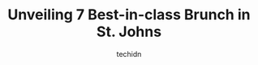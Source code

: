 ---
layout: ampstory
image: https://i0.wp.com/www.auto.or.id/wp-content/uploads/2023/06/jungle-jims-eatery-0-st-johns-1686325261.jpeg?resize=640,853
author: techidn
featured: false
description: St. Johns, Newfoundland and Labrador, Canada is a haven for Brunch enthusiasts, boasting an impressive array of 7 top-notch establishments. Whether youre a seasoned connoisseur or simply c
title: Unveiling 7 Best-in-class Brunch in St. Johns
cover:
   title: Unveiling 7 Best-in-class Brunch in St. Johns
   subtitle: AUTO.OR.ID
   background: https://www.auto.or.id/wp-content/uploads/2023/06/jungle-jims-eatery-0-st-johns-1686325261.jpeg

pages: 
 - layout: thirds
   top: <h1>#1 St. Johns Fish Exchange Kitchen & Wet Bar</h1>
   bottom: "<p>This place is terrific! Was given a great table upstairs, right near the windows. Had the Newfoundlander. The cod was cooked perfectly, and seasoned well. Didnt care for</p>"
   background: https://www.auto.or.id/wp-content/uploads/2023/06/jungle-jims-eatery-1-st-johns-1686325262.jpeg
   backgroundblur: true
 - layout: thirds
   top: <h1>#2 Bagel Cafe</h1>
   bottom: "<p>246 Duckworth St, St. Johns, NL A1C 1G8, Canada</p>"
   background: https://www.auto.or.id/wp-content/uploads/2023/06/jungle-jims-eatery-2-st-johns-1686325263.jpeg
   cta:
      link: https://www.auto.or.id/unveiling-7-best-in-class-brunch-in-st-johns/
      text: Unveiling 7 Best-in-class Brunch in St. Johns
 - layout: thirds
   top: <h1>#3 Mallard Cottage</h1>
   bottom: "<p>8 Barrows Rd, St. Johns, NL A1A 1G8, Canada</p>"
   background: https://images.unsplash.com/photo-1568616389393-4ca37d7e129f?ixlib=rb-4.0.3&ixid=MnwxMjA3fDB8MHxwaG90by1wYWdlfHx8fGVufDB8fHx8&auto=format&fit=crop&w=640&h=853&q=80
   cta:
      link: https://www.auto.or.id/unveiling-7-best-in-class-brunch-in-st-johns/
      text: Unveiling 7 Best-in-class Brunch in St. Johns
 - layout: thirds
   top: <h1>#4 The Celtic Hearth</h1>
   bottom: "<p>300 Water St, St. Johns, NL A1C 1B8, Canada</p>"
   background: https://images.unsplash.com/photo-1574524096264-8d7e68d047f3?ixlib=rb-4.0.3&ixid=MnwxMjA3fDB8MHxwaG90by1wYWdlfHx8fGVufDB8fHx8&auto=format&fit=crop&w=640&h=853&q=80
   cta:
      link: https://www.auto.or.id/unveiling-7-best-in-class-brunch-in-st-johns/
      text: Unveiling 7 Best-in-class Brunch in St. Johns
 - layout: thirds
   top: <h1>#5 Cora Breakfast and Lunch</h1>
   bottom: "<p>80 Kenmount Rd, St. Johns, NL A1B 3R1, Canada</p>"
   background: https://images.unsplash.com/photo-1639928845176-2804838ca715?ixlib=rb-4.0.3&ixid=MnwxMjA3fDB8MHxwaG90by1wYWdlfHx8fGVufDB8fHx8&auto=format&fit=crop&w=640&h=853&q=80
   cta:
      link: https://www.auto.or.id/unveiling-7-best-in-class-brunch-in-st-johns/
      text: Unveiling 7 Best-in-class Brunch in St. Johns
 - layout: thirds
   top: <h1>#6 The Merchant Tavern</h1>
   bottom: "<p>Johns, 291 Water St, St. Johns, NL A1C 1B9, Canada</p>"
   background: https://images.unsplash.com/photo-1629240543128-7af4196c0bd0?ixlib=rb-4.0.3&ixid=MnwxMjA3fDB8MHxwaG90by1wYWdlfHx8fGVufDB8fHx8&auto=format&fit=crop&w=640&h=853&q=80
   cta:
      link: https://www.auto.or.id/unveiling-7-best-in-class-brunch-in-st-johns/
      text: Unveiling 7 Best-in-class Brunch in St. Johns
 - layout: thirds
   top: <h1>#7 Jungle Jims Eatery</h1>
   bottom: "<p>657 Topsail Rd, St. Johns, NL A1E 2E3, Canada</p>"
   background: https://images.unsplash.com/photo-1610972221114-c48c6bb5d2eb?ixlib=rb-4.0.3&ixid=MnwxMjA3fDB8MHxwaG90by1wYWdlfHx8fGVufDB8fHx8&auto=format&fit=crop&w=640&h=853&q=80
   cta:
      link: https://www.auto.or.id/unveiling-7-best-in-class-brunch-in-st-johns/
      text: Unveiling 7 Best-in-class Brunch in St. Johns
 - layout: thirds
   middle: Continue reading...
   background: https://images.unsplash.com/photo-1579124687339-a3d41bd2e2dc?ixlib=rb-4.0.3&ixid=MnwxMjA3fDB8MHxwaG90by1wYWdlfHx8fGVufDB8fHx8&auto=format&fit=crop&w=640&h=853&q=80
   cta:
      link: https://www.auto.or.id/unveiling-7-best-in-class-brunch-in-st-johns/
      text: Unveiling 7 Best-in-class Brunch in St. Johns

---